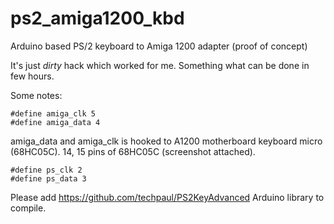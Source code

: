 # ps2_amiga1200_kbd

Arduino based PS/2 keyboard to Amiga 1200 adapter (proof of concept)

It's just *dirty* hack which worked for me. Something what can be done in few hours.

Some notes:

```
#define amiga_clk 5
#define amiga_data 4
```

amiga_data and amiga_clk is hooked to A1200 motherboard keyboard micro (68HC05C). 14, 15 pins of 68HC05C (screenshot attached).

```
#define ps_clk 2 
#define ps_data 3
```

Please add https://github.com/techpaul/PS2KeyAdvanced Arduino library to compile.


